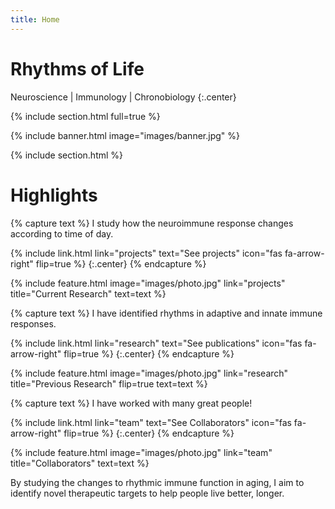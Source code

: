 ```yaml
---
title: Home
---
```


# Rhythms of Life

Neuroscience | Immunology | Chronobiology
{:.center}

{% include section.html full=true %}

{% include banner.html image="images/banner.jpg" %}

{% include section.html %}

# Highlights

{% capture text %}
I study how the neuroimmune response changes according to time of day.

{%
  include link.html
  link="projects"
  text="See projects"
  icon="fas fa-arrow-right"
  flip=true
%}
{:.center}
{% endcapture %}

{%
  include feature.html
  image="images/photo.jpg"
  link="projects"
  title="Current Research"
  text=text
%}

{% capture text %}
I have identified rhythms in adaptive and innate immune responses.

{%
  include link.html
  link="research"
  text="See publications"
  icon="fas fa-arrow-right"
  flip=true
%}
{:.center}
{% endcapture %}

{%
  include feature.html
  image="images/photo.jpg"
  link="research"
  title="Previous Research"
  flip=true
  text=text
%}

{% capture text %}
I have worked with many great people!

{%
  include link.html
  link="team"
  text="See Collaborators"
  icon="fas fa-arrow-right"
  flip=true
%}
{:.center}
{% endcapture %}

{%
  include feature.html
  image="images/photo.jpg"
  link="team"
  title="Collaborators"
  text=text
%}

By studying the changes to rhythmic immune function in aging, I aim to identify novel therapeutic targets to help people live better, longer.

